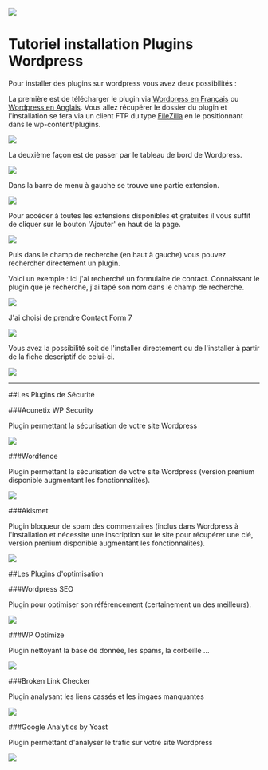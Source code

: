 

![](http://jeromemouly.com/wp-content/uploads/2016/03/svgporn-wordpress-2.png)


# Tutoriel installation Plugins Wordpress

Pour installer des plugins sur wordpress vous avez deux possibilités :

La première est de télécharger le plugin via [Wordpress en Français](https://fr.wordpress.org/plugins/) ou [Wordpress en Anglais](https://wordpress.org/plugins/). Vous allez récupérer le dossier du plugin et l'installation se fera via un client FTP du type [FileZilla](https://filezilla-project.org/) en le positionnant dans le wp-content/plugins.

![](http://jeromemouly.com/wp-content/uploads/2016/03/filezilla.png)


La deuxième façon est de passer par le tableau de bord de Wordpress.

![](http://jeromemouly.com/wp-content/uploads/2016/03/Dashboard.png)

Dans la barre de menu à gauche se trouve une partie extension.

![](http://jeromemouly.com/wp-content/uploads/2016/03/word-extension.png)


Pour accéder à toutes les extensions disponibles et gratuites il vous suffit de cliquer sur le bouton 'Ajouter' en haut de la page.

![](http://jeromemouly.com/wp-content/uploads/2016/03/page-extension.png)

Puis dans le champ de recherche (en haut à gauche) vous pouvez rechercher directement un plugin. 

Voici un exemple : ici j'ai recherché un formulaire de contact. Connaissant le plugin que je recherche, j'ai tapé son nom dans le champ de recherche.

![](http://jeromemouly.com/wp-content/uploads/2016/03/formulaire.png)

J'ai choisi de prendre Contact Form 7

![](http://jeromemouly.com/wp-content/uploads/2016/03/cf7.png)

Vous avez la possibilité soit de l'installer directement ou de l'installer à partir de la fiche descriptif de celui-ci.

![](http://jeromemouly.com/wp-content/uploads/2016/03/carc-cf7.png)

---

##Les Plugins de Sécurité

###Acunetix WP Security

Plugin permettant la sécurisation de votre site Wordpress

![](http://jeromemouly.com/wp-content/uploads/2016/03/acunetix-wp-security.png)


###Wordfence

Plugin permettant la sécurisation de votre site Wordpress (version prenium disponible augmentant les fonctionnalités).

![](http://jeromemouly.com/wp-content/uploads/2016/03/wordfence.png)


###Akismet

Plugin bloqueur de spam des commentaires (inclus dans Wordpress à l'installation et nécessite une inscription sur le site pour récupérer une clé, version prenium disponible augmentant les fonctionnalités).

![](http://jeromemouly.com/wp-content/uploads/2016/03/akismet.png)


##Les Plugins d'optimisation


###Wordpress SEO

Plugin pour optimiser son référencement (certainement un des meilleurs).

![](http://jeromemouly.com/wp-content/uploads/2016/03/yoast-seo.png)


###WP Optimize

Plugin nettoyant la base de donnée, les spams, la corbeille ...

![](http://jeromemouly.com/wp-content/uploads/2016/03/wp-optimize.png)


###Broken Link Checker

Plugin analysant les liens cassés et les imgaes manquantes

![](http://jeromemouly.com/wp-content/uploads/2016/03/broken-link.png)


###Google Analytics by Yoast

Plugin permettant d'analyser le trafic sur votre site Wordpress

![](http://jeromemouly.com/wp-content/uploads/2016/03/broken-link.png)



